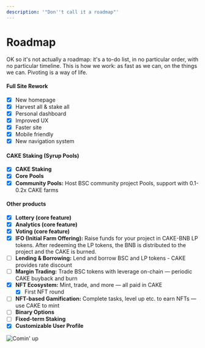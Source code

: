 ```yaml
---
description: '"Don''t call it a roadmap"'
---
```


# Roadmap

OK so it's not actually a roadmap: it's a to-do list, in no particular order, with no particular timeline. This is how we work: as fast as we can, on the things we can. Pivoting is a way of life.

#### **Full Site Rework**

* [x] New homepage
* [x] Harvest all & stake all
* [x] Personal dashboard
* [x] Improved UX
* [x] Faster site
* [x] Mobile friendly
* [x] New navigation system

#### **CAKE Staking \(Syrup Pools\)**

* [x] **CAKE Staking**
* [x] **Core Pools**
* [x] **Community Pools:** Host BSC community project Pools, support with 0.1-0.2x CAKE farms

#### Other products

* [x] **Lottery \(core feature\)**
* [x] **Analytics \(core feature\)**
* [x] **Voting \(core feature\)**
* [x] **IFO \(Initial Farm Offering\):** Raise funds for your project in CAKE-BNB LP tokens. After redeeming the LP tokens, the BNB is distributed to the project and the CAKE is burned.
* [ ] **Lending & Borrowing:** Lend and borrow BSC and LP tokens - CAKE provides rate discount
* [ ] **Margin Trading:** Trade BSC tokens with leverage on-chain — periodic CAKE buyback and burn
* [x] **NFT Ecosystem:** Mint, trade, and more — all paid in CAKE
  * [x] First NFT round
* [ ] **NFT-based Gamification:** Complete tasks, level up etc. to earn NFTs — use CAKE to mint
* [ ] **Binary Options**
* [ ] **Fixed-term Staking**
* [x] **Customizable User Profile**

![Comin&apos; up](.gitbook/assets/image%20%281%29%20%281%29%20%281%29%20%282%29%20%283%29%20%281%29.png)



